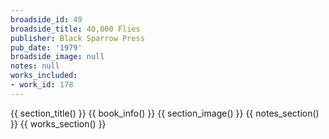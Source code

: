 ```yaml
---
broadside_id: 49
broadside_title: 40,000 Flies
publisher: Black Sparrow Press
pub_date: '1979'
broadside_image: null
notes: null
works_included:
- work_id: 178
---
```


{{ section_title() }}
{{ book_info() }}
{{ section_image() }}
{{ notes_section() }}
{{ works_section() }}
